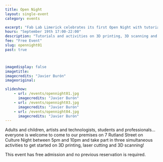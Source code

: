 ```yaml
---
title: Open Night
layout: single-event
category: events

excerpt: "Fab Lab Limerick celebrates its first Open Night with tutorials and activities on 3D printing, 3D scanning and laser cutting. "
hours: "September 19th 17:00-22:00"
description: "Tutorials and activities on 3D printing, 3D scanning and laser cutting. September 19th 17:00-22:00"
fee: "Free Event"
slug: opennight01
past: true



imagedisplay: false
imagetitle:
imagecredits: "Javier Burón"
imageoriginal:

slideshow:
    - url: /events/opennight01.jpg
      imagecredits: "Javier Burón"
    - url: /events/opennight03.jpg
      imagecredits: "Javier Burón"
    - url: /events/opennight04.jpg
      imagecredits: "Javier Burón"
---
```


Adults and children, artists and technologists, students and professionals… everyone is welcome to come to our premises on 7 Rutland Street on Culture Night between 5pm and 10pm and take part in three simultaneous activities to get started on 3D printing, laser cutting and 3D scanning!

This event has free admission and no previous reservation is required.
